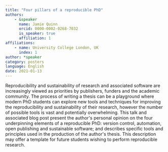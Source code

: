 ```yaml
---
title: "Four pillars of a reproducible PhD"
authors:
    - &speaker
      name: Jamie Quinn
      orcid: 0000-0002-0268-7032
      is_speaker: true
      affiliation: 1
affiliations:
    - name: University College London, UK
      index: 1
author: *speaker
category: posters
language: English
date: 2021-01-13
---
```

Reproducibility and sustainability of research and associated software are increasingly viewed as priorities by publishers, funders and the academic community. The process of writing a thesis can be a playground where modern PhD students can explore new tools and techniques for improving the reproducibility and sustainability of their research, however the number of possible tools is vast and potentially overwhelming. This talk and associated blog post present the author's personal opinion on the four underpinning elements of a reproducible PhD: version control, automation, open publishing and sustainable software; and describes specific tools and principles used in the production of the author's thesis. This description may offer a template for future students wishing to perform reproducible research.
